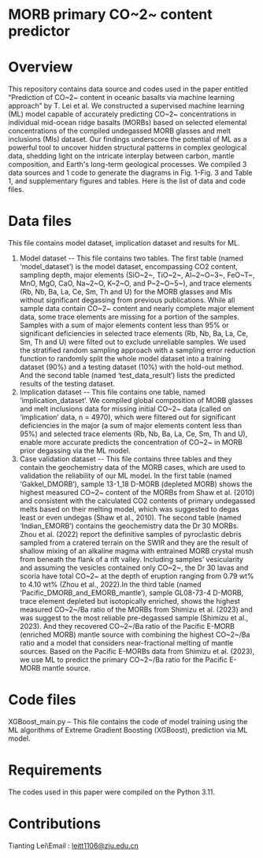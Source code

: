 # MORB primary CO~2~ content predictor
# Overview
This repository contains data source and codes used in the paper entitled “Prediction of CO~2~ content in oceanic basalts via machine learning approach” by T. Lei et al. We constructed a supervised machine learning (ML) model capable of accurately predicting CO~2~ concentrations in individual mid-ocean ridge basalts (MORBs) based on selected elemental concentrations of the compiled undegassed MORB glasses and melt inclusions (MIs) dataset. Our findings underscore the potential of ML as a powerful tool to uncover hidden structural patterns in complex geological data, shedding light on the intricate interplay between carbon, mantle composition, and Earth's long-term geological processes. We compiled 3 data sources and 1 code to generate the diagrams in Fig. 1-Fig. 3 and Table 1, and supplementary figures and tables. Here is the list of data and code files.

# Data files
This file contains model dataset, implication dataset and results for ML. 
1. Model dataset -- This file contains two tables. The first table (named ‘model_dataset’) is the model dataset, encompassing CO2 content, sampling depth, major elements (SiO~2~, TiO~2~, Al~2~O~3~, FeO~T~, MnO, MgO, CaO, Na~2~O, K~2~O, and P~2~O~5~), and trace elements (Rb, Nb, Ba, La, Ce, Sm, Th and U) for the MORB glasses and MIs without significant degassing from previous publications. While all sample data contain CO~2~ content and nearly complete major element data, some trace elements are missing for a portion of the samples. Samples with a sum of major elements content less than 95% or significant deficiencies in selected trace elements (Rb, Nb, Ba, La, Ce, Sm, Th and U) were filted out to exclude unreliable samples. We used the stratified random sampling approach with a sampling error reduction function to randomly split the whole model dataset into a training dataset (90%) and a testing dataset (10%) with the hold-out method. And the second table (named ‘test_data_result’) lists the predicted results of the testing dataset.
2. Implication dataset -- This file contains one table, named ‘implication_dataset’. We compiled global composition of MORB glasses and melt inclusions data for missing initial CO~2~ data (called on ‘implication’ data, n = 4970), which were filtered out for significant deficiencies in the major (a sum of major elements content less than 95%) and selected trace elements (Rb, Nb, Ba, La, Ce, Sm, Th and U), enable more accurate predicts the concentration of CO~2~ in MORB prior degassing via the ML model.
3. Case validation dataset -- This file contains three tables and they contain the geochemistry data of the MORB cases, which are used to validation the reliability of our ML model. In the first table (named ‘Gakkel_DMORB’), sample 13-1_18 D-MORB (depleted MORB) shows the highest measured CO~2~ content of the MORBs from Shaw et al. (2010) and consistent with the calculated CO2 contents of primary undegassed melts based on their melting model, which was suggested to degas least or even undegas (Shaw et al., 2010). The second table (named ‘Indian_EMORB’) contains the geochemistry data the Dr 30 MORBs. Zhou et al. (2022) report the definitive samples of pyroclastic debris sampled from a cratered terrain on the SWIR and they are the result of shallow mixing of an alkaline magma with entrained MORB crystal mush from beneath the flank of a rift valley. Including samples’ vesicularity and assuming the vesicles contained only CO~2~, the Dr 30 lavas and scoria have total CO~2~ at the depth of eruption ranging from 0.79 wt% to 4.10 wt% (Zhou et al., 2022).In the third table (named ‘Pacific_DMORB_and_EMORB_mantle’), sample GL08-73-4 D-MORB, trace element depleted but isotopically enriched, shows the highest measured CO~2~/Ba ratio of the MORBs from Shimizu et al. (2023) and was suggest to the most reliable pre-degassed sample (Shimizu et al., 2023). And they recovered CO~2~/Ba ratio of the Pacific E-MORB (enriched MORB) mantle source with combining the highest CO~2~/Ba ratio and a model that considers near-fractional melting of mantle sources. Based on the Pacific E-MORBs data from Shimizu et al. (2023), we use ML to predict the primary CO~2~/Ba ratio for the Pacific E-MORB mantle source.

# Code files
XGBoost_main.py – This file contains the code of model training using the ML algorithms of Extreme Gradient Boosting (XGBoost), prediction via ML model.

# Requirements
The codes used in this paper were compiled on the Python 3.11. 
	
# Contributions
Tianting Lei\Email : leitt1106@zju.edu.cn

